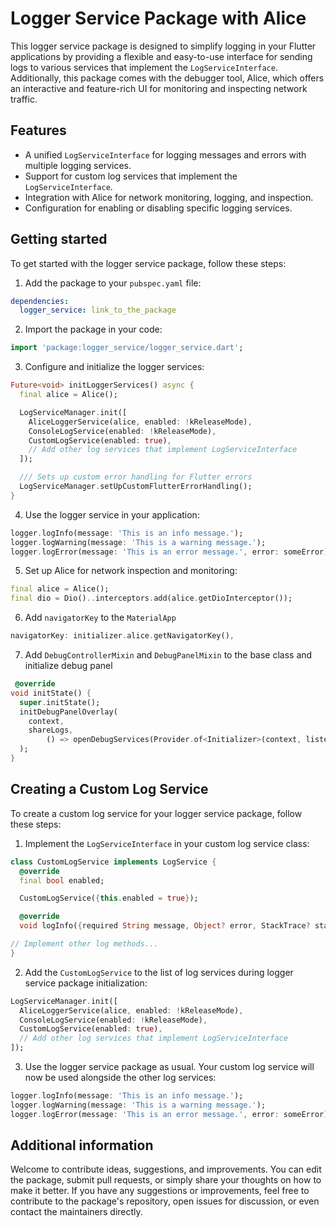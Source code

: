 # Logger Service Package with Alice

This logger service package is designed to simplify logging in your Flutter applications by providing a flexible and easy-to-use interface for sending logs to various services that implement the `LogServiceInterface`. Additionally, this package comes with the debugger tool, Alice, which offers an interactive and feature-rich UI for monitoring and inspecting network traffic.

## Features

- A unified `LogServiceInterface` for logging messages and errors with multiple logging services.
- Support for custom log services that implement the `LogServiceInterface`.
- Integration with Alice for network monitoring, logging, and inspection.
- Configuration for enabling or disabling specific logging services.

## Getting started

To get started with the logger service package, follow these steps:

1. Add the package to your `pubspec.yaml` file:

```yaml
dependencies:
  logger_service: link_to_the_package
```

2. Import the package in your code:

```dart
import 'package:logger_service/logger_service.dart';
```

3. Configure and initialize the logger services:

```dart
Future<void> initLoggerServices() async {
  final alice = Alice();

  LogServiceManager.init([
    AliceLoggerService(alice, enabled: !kReleaseMode),
    ConsoleLogService(enabled: !kReleaseMode),
    CustomLogService(enabled: true),
    // Add other log services that implement LogServiceInterface
  ]);

  /// Sets up custom error handling for Flutter errors
  LogServiceManager.setUpCustomFlutterErrorHandling();
}
```

4. Use the logger service in your application:

```dart
logger.logInfo(message: 'This is an info message.');
logger.logWarning(message: 'This is a warning message.');
logger.logError(message: 'This is an error message.', error: someError);
```

5. Set up Alice for network inspection and monitoring:

```dart
final alice = Alice();
final dio = Dio()..interceptors.add(alice.getDioInterceptor());
```

6. Add `navigatorKey` to the `MaterialApp`

```dart
navigatorKey: initializer.alice.getNavigatorKey(),
```

7. Add `DebugControllerMixin` and `DebugPanelMixin` to the base class and initialize debug panel

```dart
 @override
void initState() {
  super.initState();
  initDebugPanelOverlay(
    context,
    shareLogs,
        () => openDebugServices(Provider.of<Initializer>(context, listen: false).alice),
  );
}
```

## Creating a Custom Log Service

To create a custom log service for your logger service package, follow these steps:

1. Implement the `LogServiceInterface` in your custom log service class:

```dart
class CustomLogService implements LogService {
  @override
  final bool enabled;

  CustomLogService({this.enabled = true});

  @override
  void logInfo({required String message, Object? error, StackTrace? stackTrace}) {}

// Implement other log methods...
}
```

2. Add the `CustomLogService` to the list of log services during logger service package initialization:
```dart
LogServiceManager.init([
  AliceLoggerService(alice, enabled: !kReleaseMode),
  ConsoleLogService(enabled: !kReleaseMode),
  CustomLogService(enabled: true),
  // Add other log services that implement LogServiceInterface
]);
```

3. Use the logger service package as usual. Your custom log service will now be used alongside the other log services:
```dart
logger.logInfo(message: 'This is an info message.');
logger.logWarning(message: 'This is a warning message.');
logger.logError(message: 'This is an error message.', error: someError);
```

## Additional information

Welcome to contribute ideas, suggestions, and improvements. You can edit the package, submit pull requests, or simply share your thoughts on how to make it better.
If you have any suggestions or improvements, feel free to contribute to the package's repository, open issues for discussion, or even contact the maintainers directly.
